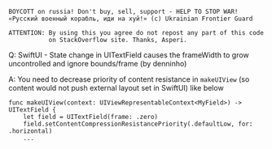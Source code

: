 ```
BOYCOTT on russia! Don't buy, sell, support - HELP TO STOP WAR!
«Русский военный корабль, иди на хуй!» (c) Ukrainian Frontier Guard

ATTENTION: By using this you agree do not repost any part of this code
           on StackOverflow site. Thanks, Asperi.
```

Q: SwiftUI - State change in UITextField causes the frameWidth to grow uncontrolled and ignore bounds/frame (by denninho)

A: You need to decrease priority of content resistance in `makeUIView` (so content would not push external layout set in SwiftUI) like below


    func makeUIView(context: UIViewRepresentableContext<MyField>) -> UITextField {
        let field = UITextField(frame: .zero)
        field.setContentCompressionResistancePriority(.defaultLow, for: .horizontal)
        ...


